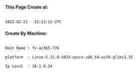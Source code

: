 
   
#### This Page Create at:

```bash

2023-02-21 - 22:12:13 UTC

```

#### Create By Machine:

```bash

Host Name : fv-az365-776

platform  : Linux-5.15.0-1033-azure-x86_64-with-glibc2.35

Ip Local  : 10.1.0.24

```

